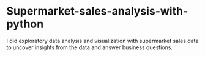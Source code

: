 # Supermarket-sales-analysis-with-python
I did exploratory data analysis and visualization with supermarket sales data to uncover insights from the data and answer business questions. 
